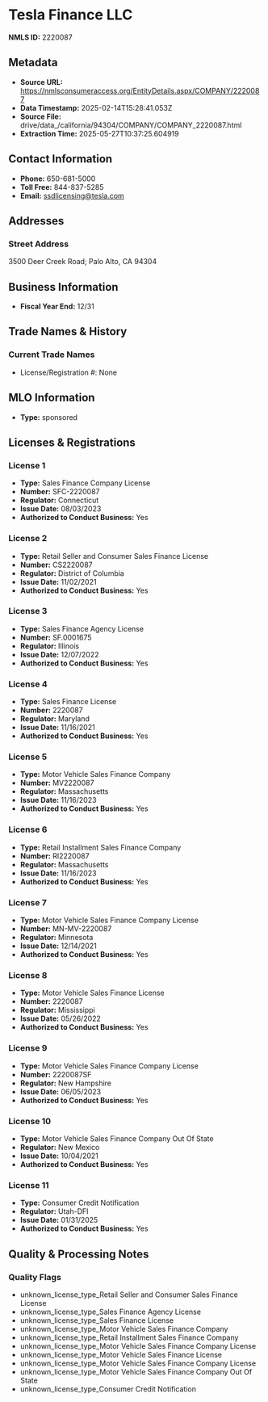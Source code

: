 # Tesla Finance LLC

**NMLS ID:** 2220087

## Metadata
- **Source URL:** https://nmlsconsumeraccess.org/EntityDetails.aspx/COMPANY/2220087
- **Data Timestamp:** 2025-02-14T15:28:41.053Z
- **Source File:** drive/data_/california/94304/COMPANY/COMPANY_2220087.html
- **Extraction Time:** 2025-05-27T10:37:25.604919

## Contact Information
- **Phone:** 650-681-5000
- **Toll Free:** 844-837-5285
- **Email:** ssdlicensing@tesla.com

## Addresses
### Street Address
3500 Deer Creek Road; Palo Alto, CA 94304

## Business Information
- **Fiscal Year End:** 12/31

## Trade Names & History
### Current Trade Names
- License/Registration #: None

## MLO Information
- **Type:** sponsored

## Licenses & Registrations

### License 1
- **Type:** Sales Finance Company License
- **Number:** SFC-2220087
- **Regulator:** Connecticut
- **Issue Date:** 08/03/2023
- **Authorized to Conduct Business:** Yes

### License 2
- **Type:** Retail Seller and Consumer Sales Finance License
- **Number:** CS2220087
- **Regulator:** District of Columbia
- **Issue Date:** 11/02/2021
- **Authorized to Conduct Business:** Yes

### License 3
- **Type:** Sales Finance Agency License
- **Number:** SF.0001675
- **Regulator:** Illinois
- **Issue Date:** 12/07/2022
- **Authorized to Conduct Business:** Yes

### License 4
- **Type:** Sales Finance License
- **Number:** 2220087
- **Regulator:** Maryland
- **Issue Date:** 11/16/2021
- **Authorized to Conduct Business:** Yes

### License 5
- **Type:** Motor Vehicle Sales Finance Company
- **Number:** MV2220087
- **Regulator:** Massachusetts
- **Issue Date:** 11/16/2023
- **Authorized to Conduct Business:** Yes

### License 6
- **Type:** Retail Installment Sales Finance Company
- **Number:** RI2220087
- **Regulator:** Massachusetts
- **Issue Date:** 11/16/2023
- **Authorized to Conduct Business:** Yes

### License 7
- **Type:** Motor Vehicle Sales Finance Company License
- **Number:** MN-MV-2220087
- **Regulator:** Minnesota
- **Issue Date:** 12/14/2021
- **Authorized to Conduct Business:** Yes

### License 8
- **Type:** Motor Vehicle Sales Finance License
- **Number:** 2220087
- **Regulator:** Mississippi
- **Issue Date:** 05/26/2022
- **Authorized to Conduct Business:** Yes

### License 9
- **Type:** Motor Vehicle Sales Finance Company License
- **Number:** 2220087SF
- **Regulator:** New Hampshire
- **Issue Date:** 06/05/2023
- **Authorized to Conduct Business:** Yes

### License 10
- **Type:** Motor Vehicle Sales Finance Company Out Of State
- **Regulator:** New Mexico
- **Issue Date:** 10/04/2021
- **Authorized to Conduct Business:** Yes

### License 11
- **Type:** Consumer Credit Notification
- **Regulator:** Utah-DFI
- **Issue Date:** 01/31/2025
- **Authorized to Conduct Business:** Yes

## Quality & Processing Notes
### Quality Flags
- unknown_license_type_Retail Seller and Consumer Sales Finance License
- unknown_license_type_Sales Finance Agency License
- unknown_license_type_Sales Finance License
- unknown_license_type_Motor Vehicle Sales Finance Company
- unknown_license_type_Retail Installment Sales Finance Company
- unknown_license_type_Motor Vehicle Sales Finance Company License
- unknown_license_type_Motor Vehicle Sales Finance License
- unknown_license_type_Motor Vehicle Sales Finance Company License
- unknown_license_type_Motor Vehicle Sales Finance Company Out Of State
- unknown_license_type_Consumer Credit Notification
